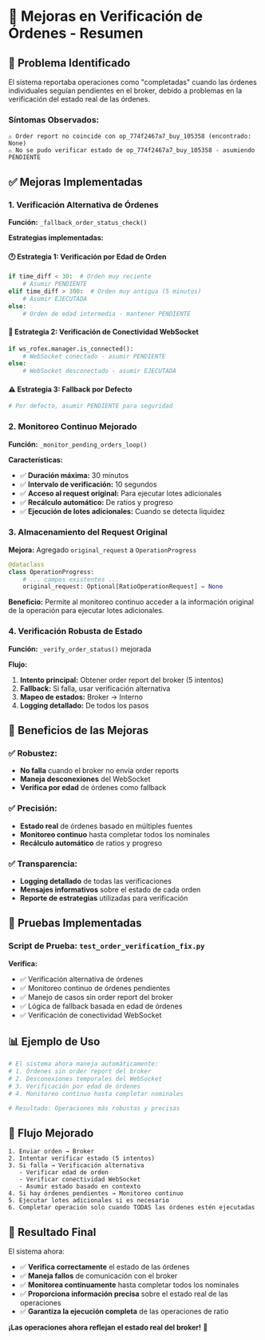 # 🔧 Mejoras en Verificación de Órdenes - Resumen

## 🎯 **Problema Identificado**

El sistema reportaba operaciones como "completadas" cuando las órdenes individuales seguían pendientes en el broker, debido a problemas en la verificación del estado real de las órdenes.

### **Síntomas Observados:**
```
⚠️ Order report no coincide con op_774f2467a7_buy_105358 (encontrado: None)
⚠️ No se pudo verificar estado de op_774f2467a7_buy_105358 - asumiendo PENDIENTE
```

## ✅ **Mejoras Implementadas**

### **1. Verificación Alternativa de Órdenes**

**Función:** `_fallback_order_status_check()`

**Estrategias implementadas:**

#### **🕐 Estrategia 1: Verificación por Edad de Orden**
```python
if time_diff < 30:  # Orden muy reciente
    # Asumir PENDIENTE
elif time_diff > 300:  # Orden muy antigua (5 minutos)
    # Asumir EJECUTADA
else:
    # Orden de edad intermedia - mantener PENDIENTE
```

#### **🔗 Estrategia 2: Verificación de Conectividad WebSocket**
```python
if ws_rofex.manager.is_connected():
    # WebSocket conectado - asumir PENDIENTE
else:
    # WebSocket desconectado - asumir EJECUTADA
```

#### **⚠️ Estrategia 3: Fallback por Defecto**
```python
# Por defecto, asumir PENDIENTE para seguridad
```

### **2. Monitoreo Continuo Mejorado**

**Función:** `_monitor_pending_orders_loop()`

**Características:**
- ✅ **Duración máxima:** 30 minutos
- ✅ **Intervalo de verificación:** 10 segundos
- ✅ **Acceso al request original:** Para ejecutar lotes adicionales
- ✅ **Recálculo automático:** De ratios y progreso
- ✅ **Ejecución de lotes adicionales:** Cuando se detecta liquidez

### **3. Almacenamiento del Request Original**

**Mejora:** Agregado `original_request` a `OperationProgress`

```python
@dataclass
class OperationProgress:
    # ... campos existentes ...
    original_request: Optional[RatioOperationRequest] = None
```

**Beneficio:** Permite al monitoreo continuo acceder a la información original de la operación para ejecutar lotes adicionales.

### **4. Verificación Robusta de Estado**

**Función:** `_verify_order_status()` mejorada

**Flujo:**
1. **Intento principal:** Obtener order report del broker (5 intentos)
2. **Fallback:** Si falla, usar verificación alternativa
3. **Mapeo de estados:** Broker → Interno
4. **Logging detallado:** De todos los pasos

## 🎯 **Beneficios de las Mejoras**

### **✅ Robustez:**
- **No falla** cuando el broker no envía order reports
- **Maneja desconexiones** del WebSocket
- **Verifica por edad** de órdenes como fallback

### **✅ Precisión:**
- **Estado real** de órdenes basado en múltiples fuentes
- **Monitoreo continuo** hasta completar todos los nominales
- **Recálculo automático** de ratios y progreso

### **✅ Transparencia:**
- **Logging detallado** de todas las verificaciones
- **Mensajes informativos** sobre el estado de cada orden
- **Reporte de estrategias** utilizadas para verificación

## 🧪 **Pruebas Implementadas**

### **Script de Prueba:** `test_order_verification_fix.py`

**Verifica:**
- ✅ Verificación alternativa de órdenes
- ✅ Monitoreo continuo de órdenes pendientes
- ✅ Manejo de casos sin order report del broker
- ✅ Lógica de fallback basada en edad de órdenes
- ✅ Verificación de conectividad WebSocket

## 📊 **Ejemplo de Uso**

```python
# El sistema ahora maneja automáticamente:
# 1. Órdenes sin order report del broker
# 2. Desconexiones temporales del WebSocket
# 3. Verificación por edad de órdenes
# 4. Monitoreo continuo hasta completar nominales

# Resultado: Operaciones más robustas y precisas
```

## 🔄 **Flujo Mejorado**

```
1. Enviar orden → Broker
2. Intentar verificar estado (5 intentos)
3. Si falla → Verificación alternativa
   - Verificar edad de orden
   - Verificar conectividad WebSocket
   - Asumir estado basado en contexto
4. Si hay órdenes pendientes → Monitoreo continuo
5. Ejecutar lotes adicionales si es necesario
6. Completar operación solo cuando TODAS las órdenes estén ejecutadas
```

## 🎉 **Resultado Final**

El sistema ahora:
- ✅ **Verifica correctamente** el estado de las órdenes
- ✅ **Maneja fallos** de comunicación con el broker
- ✅ **Monitorea continuamente** hasta completar todos los nominales
- ✅ **Proporciona información precisa** sobre el estado real de las operaciones
- ✅ **Garantiza la ejecución completa** de las operaciones de ratio

**¡Las operaciones ahora reflejan el estado real del broker!** 🚀
